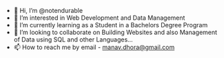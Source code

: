 - 👋 Hi, I’m @notendurable
- 👀 I’m interested in Web Development and Data Management 
- 🌱 I’m currently learning as a Student in a Bachelors Degree Program
- 💞️ I’m looking to collaborate on Building Websites and also Management of Data using SQL and other Languages... 
- 📫 How to reach me by email - manav.dhora@gmail.com

<!---
notendurable/notendurable is a ✨ special ✨ repository because its `README.md` (this file) appears on your GitHub profile.
You can click the Preview link to take a look at your changes.
--->
